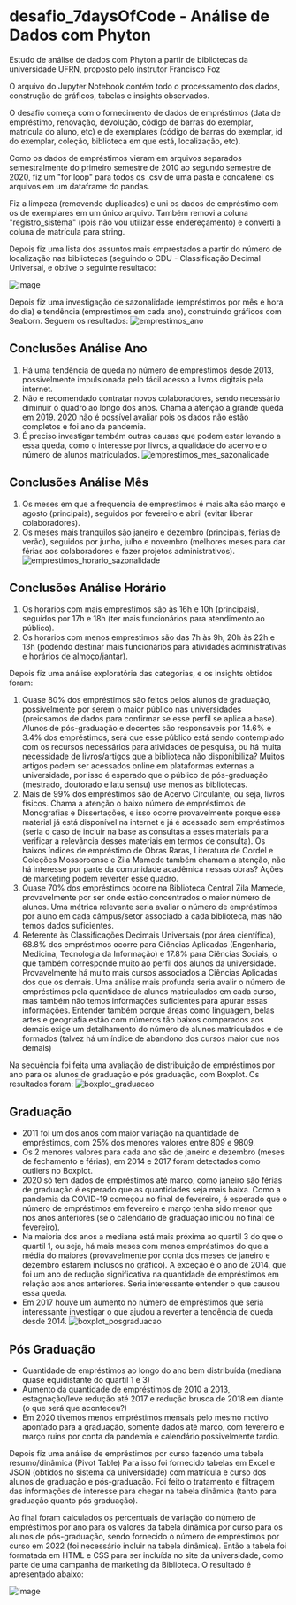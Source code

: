 # desafio_7daysOfCode - Análise de Dados com Phyton
Estudo de análise de dados com Phyton a partir de bibliotecas da universidade UFRN, proposto pelo instrutor Francisco Foz

O arquivo do Jupyter Notebook contém todo o processamento dos dados, construção de gráficos, tabelas e insights observados.

O desafio começa com o fornecimento de dados de empréstimos (data de empréstimo, renovação, devolução, código de barras do exemplar, matrícula do aluno, etc) e de exemplares (código de barras do exemplar, id do exemplar, coleção, biblioteca em que está, localização, etc).

Como os dados de empréstimos vieram em arquivos separados semestralmente do primeiro semestre de 2010 ao segundo semestre de 2020, fiz um "for loop" para todos os .csv de uma pasta e concatenei os arquivos em um dataframe do pandas. 

Fiz a limpeza (removendo duplicados) e uni os dados de empréstimo com os de exemplares em um único arquivo. Também removi a coluna "registro_sistema" (pois não vou utilizar esse endereçamento) e converti a coluna de matrícula para string.

Depois fiz uma lista dos assuntos mais emprestados a partir do número de localização nas bibliotecas (seguindo o CDU - Classificação Decimal Universal, e obtive o seguinte resultado:

![image](https://github.com/user-attachments/assets/059c9110-d72c-417c-a5f2-811727075681)

Depois fiz uma investigação de sazonalidade (empréstimos por mês e hora do dia) e tendência (emprestimos em cada ano), construindo gráficos com Seaborn. Seguem os resultados:
![emprestimos_ano](https://github.com/user-attachments/assets/edcc7ce6-31aa-4386-9a5a-3d12cb03c8c2)
## Conclusões Análise Ano
1. Há uma tendência de queda no número de empréstimos desde 2013, possivelmente impulsionada pelo fácil acesso a livros digitais pela internet. 
2. Não é recomendado contratar novos colaboradores, sendo necessário diminuir o quadro ao longo dos anos. Chama a atenção a grande queda em 2019. 2020 não é possível avaliar pois os dados não estão completos e foi ano da pandemia. 
3. É preciso investigar também outras causas que podem estar levando a essa queda, como o interesse por livros, a qualidade do acervo e o número de alunos matriculados.
![emprestimos_mes_sazonalidade](https://github.com/user-attachments/assets/039456eb-45fb-4738-a63f-2104ffe18777)
## Conclusões Análise Mês
1. Os meses em que a frequencia de emprestimos é mais alta são março e agosto (principais), seguidos por fevereiro e abril (evitar liberar colaboradores).
2. Os meses mais tranquilos são janeiro e dezembro (principais, férias de verão), seguidos por junho, julho e novembro (melhores meses para dar férias aos colaboradores e fazer projetos administrativos).
![emprestimos_horario_sazonalidade](https://github.com/user-attachments/assets/d32c03d0-2e13-45b6-8603-6ae4b73b2531)
## Conclusões Análise Horário
1. Os horários com mais emprestimos são às 16h e 10h (principais), seguidos por 17h e 18h (ter mais funcionários para atendimento ao público). 
2. Os horários com menos emprestimos são das 7h às 9h, 20h às 22h e 13h (podendo destinar mais funcionários para atividades administrativas e horários de almoço/jantar).

Depois fiz uma análise exploratória das categorias, e os insights obtidos foram:
1. Quase 80% dos empréstimos são feitos pelos alunos de graduação, possivelmente por serem o maior público nas universidades (preicsamos de dados para confirmar se esse perfil se aplica a base). Alunos de pós-graduação e docentes são responsáveis por 14.6% e 3.4% dos empréstimos, será que esse público está sendo contemplado com os recursos necessários para atividades de pesquisa, ou há muita necessidade de livros/artigos que a biblioteca não disponibiliza? Muitos artigos podem ser acessados online em plataformas externas a universidade, por isso é esperado que o público de pós-graduação (mestrado, doutorado e latu sensu) use menos as bibliotecas.
2. Mais de 99% dos empréstimos são de Acervo Circulante, ou seja, livros físicos. Chama a atenção o baixo número de empréstimos de Monografias e Dissertações, e isso ocorre provavelmente porque esse material já está disponível na internet e já é acessado sem empréstimos (seria o caso de incluir na base as consultas a esses materiais para verificar a relevância desses materiais em termos de consulta). Os baixos índices de empréstimo de Obras Raras, Literatura de Cordel e Coleções Mossoroense e Zila Mamede também chamam a atenção, não há interesse por parte da comunidade acadêmica nessas obras? Ações de marketing podem reverter esse quadro.
3. Quase 70% dos empréstimos ocorre na Biblioteca Central Zila Mamede, provavelmente por ser onde estão concentrados o maior número de alunos. Uma métrica relevante seria avaliar o número de empréstimos por aluno em cada câmpus/setor associado a cada biblioteca, mas não temos dados suficientes.
4. Referente às Classificações Decimais Universais (por área científica), 68.8% dos empréstimos ocorre para Ciências Aplicadas (Engenharia, Medicina, Tecnologia da Informação) e 17.8% para Ciências Sociais, o que também corresponde muito ao perfil dos alunos da universidade. Provavelmente há muito mais cursos associados a Ciências Aplicadas dos que os demais. Uma análise mais profunda seria avalir o número de empréstimos pela quantidade de alunos matriculados em cada curso, mas também não temos informações suficientes para apurar essas informações. Entender também porque áreas como linguagem, belas artes e geogriafia estão com números tão baixos comparados aos demais exige um detalhamento do número de alunos matriculados e de formados (talvez há um índice de abandono dos cursos maior que nos demais)

Na sequência foi feita uma avaliação de distribuição de empréstimos por ano para os alunos de graduação e pós graduação, com Boxplot. Os resultados foram:
![boxplot_graduacao](https://github.com/user-attachments/assets/1a55f59f-0901-44e9-bda2-d3ca82820d8f)
## Graduação
- 2011 foi um dos anos com maior variação na quantidade de empréstimos, com 25% dos menores valores entre 809 e 9809.
- Os 2 menores valores para cada ano são de janeiro e dezembro (meses de fechamento e férias), em 2014 e 2017 foram detectados como outliers no Boxplot. 
- 2020 só tem dados de empréstimos até março, como janeiro são férias de graduação é esperado que as quantidades seja mais baixa. Como a pandemia da COVID-19 começou no final de fevereiro, é esperado que o número de empréstimos em fevereiro e março tenha sido menor que nos anos anteriores (se o calendário de graduação iniciou no final de fevereiro).
- Na maioria dos anos a mediana está mais próxima ao quartil 3 do que o quartil 1, ou seja, há mais meses com menos empréstimos do que a média do maiores (provavelmente por conta dos meses de janeiro e dezembro estarem inclusos no gráfico). A exceção é o ano de 2014, que foi um ano de redução significativa na quantidade de empréstimos em relação aos anos anteriores. Seria interessante entender o que causou essa queda.
- Em 2017 houve um aumento no número de empréstimos que seria interessante investigar o que ajudou a reverter a tendência de queda desde 2014.
![boxplot_posgraduacao](https://github.com/user-attachments/assets/f87f7cf5-25e2-4ca4-a812-f97772e47104)
## Pós Graduação
- Quantidade de empréstimos ao longo do ano bem distribuída (mediana quase equidistante do quartil 1 e 3)
- Aumento da quantidade de empréstimos de 2010 a 2013, estagnação/leve redução até 2017 e redução brusca de 2018 em diante (o que será que aconteceu?)
- Em 2020 tivemos menos empréstimos mensais pelo mesmo motivo apontado para a graduação, somente dados até março, com fevereiro e março ruins por conta da pandemia e calendário possivelmente tardio.

Depois fiz uma análise de empréstimos por curso fazendo uma tabela resumo/dinâmica (Pivot Table)
Para isso foi fornecido tabelas em Excel e JSON (obtidos no sistema da universidade) com matrícula e curso dos alunos de graduação e pós-graduação. Foi feito o tratamento e filtragem das informações de interesse para chegar na tabela dinâmica (tanto para graduação quanto pós graduação).

Ao final foram calculados os percentuais de variação do número de empréstimos por ano para os valores da tabela dinâmica por curso para os alunos de pós-graduação, sendo fornecido o número de empréstimos por curso em 2022 (foi necessário incluir na tabela dinâmica). Então a tabela foi formatada em HTML e CSS para ser incluída no site da universidade, como parte de uma campanha de marketing da Biblioteca. O resultado é apresentado abaixo:

![image](https://github.com/user-attachments/assets/9663bf8e-e32f-4d2e-8f34-827c290e3b24)

